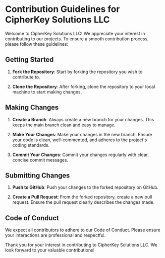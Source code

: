 # Contribution Guidelines for CipherKey Solutions LLC

Welcome to CipherKey Solutions LLC! We appreciate your interest in contributing to our projects. To ensure a smooth contribution process, please follow these guidelines:

## Getting Started

1. **Fork the Repository**: Start by forking the repository you wish to contribute to.

2. **Clone the Repository**: After forking, clone the repository to your local machine to start making changes.

## Making Changes

1. **Create a Branch**: Always create a new branch for your changes. This keeps the main branch clean and easy to manage.

2. **Make Your Changes**: Make your changes in the new branch. Ensure your code is clean, well-commented, and adheres to the project's coding standards.

3. **Commit Your Changes**: Commit your changes regularly with clear, concise commit messages.

## Submitting Changes

1. **Push to GitHub**: Push your changes to the forked repository on GitHub.

2. **Create a Pull Request**: From the forked repository, create a new pull request. Ensure the pull request clearly describes the changes made.

## Code of Conduct

We expect all contributors to adhere to our Code of Conduct. Please ensure your interactions are professional and respectful.

Thank you for your interest in contributing to CipherKey Solutions LLC. We look forward to your valuable contributions!

